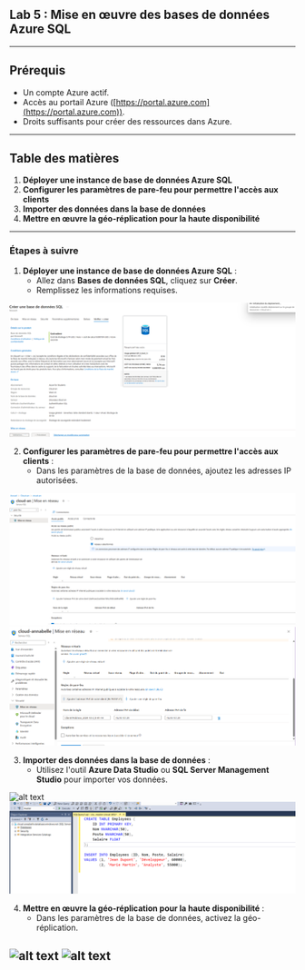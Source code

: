 ## Lab 5 : Mise en œuvre des bases de données Azure SQL

---

## Prérequis

- Un compte Azure actif.
- Accès au portail Azure ([https://portal.azure.com](https://portal.azure.com)).
- Droits suffisants pour créer des ressources dans Azure.

---

## Table des matières

1. **Déployer une instance de base de données Azure SQL**
2. **Configurer les paramètres de pare-feu pour permettre l'accès aux clients**
3. **Importer des données dans la base de données**
4. **Mettre en œuvre la géo-réplication pour la haute disponibilité**

---

### Étapes à suivre

1. **Déployer une instance de base de données Azure SQL** :
   - Allez dans **Bases de données SQL**, cliquez sur **Créer**.
   - Remplissez les informations requises.

![alt text](<création de la base de données.png>)

2. **Configurer les paramètres de pare-feu pour permettre l'accès aux clients** :
   - Dans les paramètres de la base de données, ajoutez les adresses IP autorisées.
   
![alt text](image.png)
![alt text](<mise en place du pare-fru.png>)

3. **Importer des données dans la base de données** :
   - Utilisez l'outil **Azure Data Studio** ou **SQL Server Management Studio** pour importer vos données.

![alt text](<connexion a  la base de données.png>)
![alt text](<ajoutt d'element dans la database.png>)

4. **Mettre en œuvre la géo-réplication pour la haute disponibilité** :
   - Dans les paramètres de la base de données, activez la géo-réplication.

![alt text](<replication géographique.png>)
![alt text](<replication géographique pt 2.png>)
---
